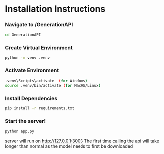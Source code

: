 # Installation Instructions

### Navigate to /GenerationAPI
```sh
cd GenerationAPI
```

### Create Virtual Environment
```sh
python -m venv .venv
```

### Activate Environment
```sh
.venv\Scripts\activate  (for Windows)
source .venv/bin/activate (for MacOS/Linux)
```

### Install Dependencies
```sh
pip install -r requirements.txt
```

### Start the server!
```sh
python app.py
```

server will run on http://127.0.0.1:3003
The first time calling the api will take longer than normal as the model needs to first be downloaded
